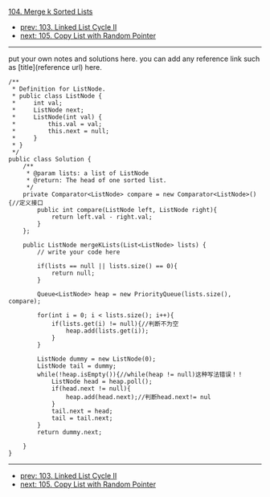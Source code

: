 [104. Merge k Sorted Lists](http://www.lintcode.com/problem/merge-k-sorted-lists)

- [prev: 103. Linked List Cycle II](103-linked-list-cycle-ii.md)
- [next: 105. Copy List with Random Pointer](105-copy-list-with-random-pointer.md)

---

put your own notes and solutions here.
you can add any reference link such as [title](reference url) here.


```
/**
 * Definition for ListNode.
 * public class ListNode {
 *     int val;
 *     ListNode next;
 *     ListNode(int val) {
 *         this.val = val;
 *         this.next = null;
 *     }
 * }
 */ 
public class Solution {
    /**
     * @param lists: a list of ListNode
     * @return: The head of one sorted list.
     */
    private Comparator<ListNode> compare = new Comparator<ListNode>(){//定义接口
        public int compare(ListNode left, ListNode right){
            return left.val - right.val;
        }
    };
     
    public ListNode mergeKLists(List<ListNode> lists) {  
        // write your code here
        
        if(lists == null || lists.size() == 0){
            return null;
        }
        
        Queue<ListNode> heap = new PriorityQueue(lists.size(), compare);
        
        for(int i = 0; i < lists.size(); i++){
            if(lists.get(i) != null){//判断不为空
                heap.add(lists.get(i));
            }
        }
        
        ListNode dummy = new ListNode(0);
        ListNode tail = dummy;
        while(!heap.isEmpty()){//while(heap != null)这种写法错误！！
            ListNode head = heap.poll();
            if(head.next != null){
                heap.add(head.next);//判断head.next!= nul
            }
            tail.next = head;
            tail = tail.next;
        }
        return dummy.next;
        
    }
}

```
---

- [prev: 103. Linked List Cycle II](103-linked-list-cycle-ii.md)
- [next: 105. Copy List with Random Pointer](105-copy-list-with-random-pointer.md)

